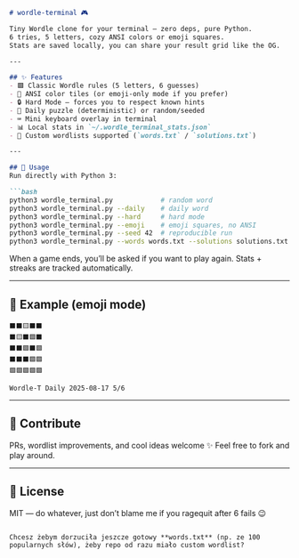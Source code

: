 ````markdown
# wordle-terminal 🎮

Tiny Wordle clone for your terminal — zero deps, pure Python.  
6 tries, 5 letters, cozy ANSI colors or emoji squares.  
Stats are saved locally, you can share your result grid like the OG.  

---

## ✨ Features
- 🟩 Classic Wordle rules (5 letters, 6 guesses)  
- 🌈 ANSI color tiles (or emoji-only mode if you prefer)  
- 🔒 Hard Mode — forces you to respect known hints  
- 📅 Daily puzzle (deterministic) or random/seeded  
- ⌨️ Mini keyboard overlay in terminal  
- 📊 Local stats in `~/.wordle_terminal_stats.json`  
- 📝 Custom wordlists supported (`words.txt` / `solutions.txt`)  

---

## 🚀 Usage
Run directly with Python 3:

```bash
python3 wordle_terminal.py            # random word
python3 wordle_terminal.py --daily    # daily word
python3 wordle_terminal.py --hard     # hard mode
python3 wordle_terminal.py --emoji    # emoji squares, no ANSI
python3 wordle_terminal.py --seed 42  # reproducible run
python3 wordle_terminal.py --words words.txt --solutions solutions.txt
````

When a game ends, you’ll be asked if you want to play again.
Stats + streaks are tracked automatically.

---

## 📸 Example (emoji mode)

```
⬛⬛🟨⬛⬛
⬛🟨⬛🟩⬛
⬛⬛🟩⬛🟩
⬛⬛⬛🟩🟩
🟩🟩🟩🟩🟩
```

`Wordle-T Daily 2025-08-17 5/6`

---

## 🔧 Contribute

PRs, wordlist improvements, and cool ideas welcome ✨
Feel free to fork and play around.

---

## 📄 License

MIT — do whatever, just don’t blame me if you ragequit after 6 fails 😉

```

Chcesz żebym dorzuciła jeszcze gotowy **words.txt** (np. ze 100 popularnych słów), żeby repo od razu miało custom wordlist?
```
